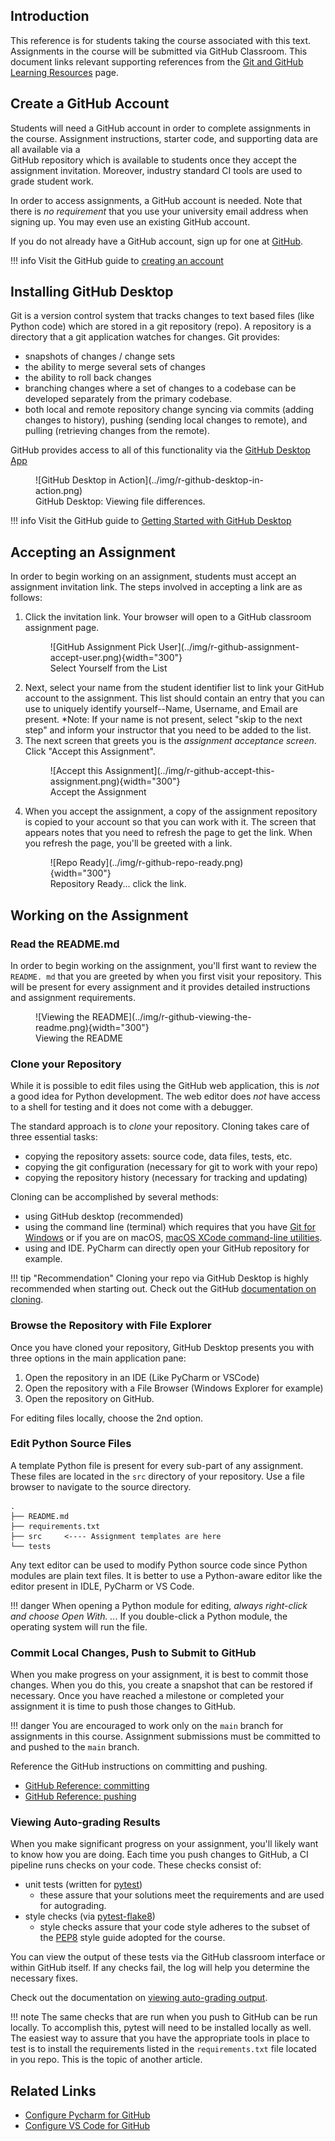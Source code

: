 ## Introduction

This reference is for students taking the course associated with this text. 
Assignments in the course will be submitted via GitHub Classroom.  This document links 
relevant supporting references from the 
[Git and GitHub Learning Resources](https://docs.github.com/en/get-started/quickstart/git-and-github-learning-resources) page.

## Create a GitHub Account
Students will need a GitHub account in order to complete assignments in the course. 
Assignment instructions, starter code, and supporting data are all available via a  
GitHub repository which is available to students once they accept the assignment 
invitation. Moreover, industry standard CI tools are used to grade student work. 

In order to access assignments, a GitHub account is needed. Note that there is *no 
requirement* that you use your university email address when signing up. You may even 
use an existing GitHub account. 

If you do not already have a GitHub account, sign up for one at 
[GitHub](https://www.github.com).

!!! info
    Visit the GitHub guide to [creating an account](https://docs.github.com/en/get-started/signing-up-for-github/signing-up-for-a-new-github-account) 

## Installing GitHub Desktop
Git is a version control system that tracks changes to text based files (like Python 
code) which are stored in a git repository (repo).  A repository is a directory that a 
git application watches for changes. Git provides:

- snapshots of changes / change sets
- the ability to merge several sets of changes
- the ability to roll back changes
- branching changes where a set of changes to a codebase can be developed separately 
  from the primary codebase. 
- both local and remote repository change syncing via commits (adding changes to 
  history), pushing (sending local changes to remote), and pulling (retrieving changes 
  from the remote). 

GitHub provides access to all of this functionality via the 
[GitHub Desktop App](https://desktop.github.com)

<figure markdown>
![GitHub Desktop in Action](../img/r-github-desktop-in-action.png)
<figcaption>GitHub Desktop: Viewing file differences.</figcaption>
</figure>

!!! info
    Visit the GitHub guide to [Getting Started with GitHub Desktop](https://docs.github.com/en/desktop/installing-and-configuring-github-desktop/overview/getting-started-with-github-desktop)

## Accepting an Assignment
In order to begin working on an assignment, students must accept an assignment 
invitation link. The steps involved in accepting a link are as follows:

1. Click the invitation link. Your browser will open to a GitHub classroom assignment 
   page.
    <figure markdown>
    ![GitHub Assignment Pick User](../img/r-github-assignment-accept-user.png){width="300"}
    <figcaption>Select Yourself from the List</figcaption>
    </figure>
2. Next, select your name from the student identifier list to link your GitHub account 
   to the assignment.  This list should contain an entry that you can use to uniquely 
   identify yourself--Name, Username, and Email are present. *Note: If your name is 
   not present, select "skip to the next step" and inform your instructor that you 
   need to be added to the list.
3. The next screen that greets you is the *assignment acceptance screen*. Click 
   "Accept this Assignment".
    <figure markdown>
    ![Accept this Assignment](../img/r-github-accept-this-assignment.png){width="300"}
    <figcaption>Accept the Assignment</figcaption>
    </figure>
4. When you accept the assignment, a copy of the assignment repository is copied to 
   your account so that you can work with it. The screen that appears notes that you 
   need to refresh the page to get the link.  When you refresh the page, you'll be 
   greeted with a link. 
    <figure markdown>
    ![Repo Ready](../img/r-github-repo-ready.png){width="300"}
    <figcaption>Repository Ready... click the link.</figcaption>
    </figure>
   
## Working on the Assignment
### Read the README.md
In order to begin working on the assignment, you'll first want to review the `README.
md` that you are greeted by when you first visit your repository. This will be present 
for every assignment and it provides detailed instructions and assignment requirements.

<figure markdown>
![Viewing the README](../img/r-github-viewing-the-readme.png){width="300"}
<figcaption>Viewing the README</figcaption>
</figure>

### Clone your Repository
While it is possible to edit files using the GitHub web application, this is *not* a 
good idea for Python development.  The web editor does *not* have access to a shell 
for testing and it does not come with a debugger. 

The standard approach is to *clone* your repository. Cloning takes care of three 
essential tasks:

- copying the repository assets: source code, data files, tests, etc. 
- copying the git configuration (necessary for git to work with your repo)
- copying the repository history (necessary for tracking and updating)

Cloning can be accomplished by several methods:

- using GitHub desktop (recommended)
- using the command line (terminal) which requires that you have [Git for 
  Windows](https://git-scm.com/download/win) or if you are on macOS, [macOS XCode 
  command-line utilities](https://developer.apple.com/xcode/resources/). 
- using and IDE. PyCharm can directly open your GitHub repository for example.

!!! tip "Recommendation"
    Cloning your repo via GitHub Desktop is highly recommended when starting out. 
    Check out the GitHub [documentation on cloning](https://developer.apple.com/xcode/resources/).  

### Browse the Repository with File Explorer
Once you have cloned your repository, GitHub Desktop presents you with three options 
in the main application pane:

1. Open the repository in an IDE (Like PyCharm or VSCode)
2. Open the repository with a File Browser (Windows Explorer for example)
3. Open the repository on GitHub.  

For editing files locally, choose the 2nd option. 

### Edit Python Source Files
A template Python file is present for every sub-part of any assignment.  These files 
are located in the `src` directory of your repository. Use a file browser to navigate 
to the source directory.   

```text
.
├── README.md
├── requirements.txt
├── src     <---- Assignment templates are here
└── tests
```

Any text editor can be used to modify Python source code since Python modules are plain 
text files. It is better to use a Python-aware editor like the editor present in IDLE, 
PyCharm or VS Code.  

!!! danger
    When opening a Python module for editing, *always right-click and choose Open With.
..*. If you double-click a Python module, the operating system will run the file. 

### Commit Local Changes, Push to Submit to GitHub
When you make progress on your assignment, it is best to commit those changes. When 
you do this, you create a snapshot that can be restored if necessary. Once you have 
reached a milestone or completed your assignment it is time to push those changes to 
GitHub. 

!!! danger 
    You are encouraged to work only on the `main` branch for assignments in this 
    course. Assignment submissions must be committed to and pushed to the `main` branch. 

Reference the GitHub instructions on committing and pushing.

- [GitHub Reference: committing](https://docs.github.com/en/desktop/contributing-and-collaborating-using-github-desktop/making-changes-in-a-branch/committing-and-reviewing-changes-to-your-project)
- [GitHub Reference: pushing](https://docs.github.com/en/desktop/contributing-and-collaborating-using-github-desktop/making-changes-in-a-branch/pushing-changes-to-github)

### Viewing Auto-grading Results
When you make significant progress on your assignment, you'll likely want to know how 
you are doing.  Each time you push changes to GitHub, a CI pipeline runs checks on 
your code. These checks consist of:

- unit tests (written for [pytest](https://docs.pytest.org/en/6.2.x/contents.html))
  - these assure that your solutions meet the requirements and are used for autograding. 
- style checks (via [pytest-flake8](https://github.com/tholo/pytest-flake8))
  - style checks assure that your code style adheres to the subset of the [PEP8](https://peps.python.org/pep-0008/) style 
    guide adopted for the course.  

You can view the output of these tests via the GitHub classroom interface or within 
GitHub itself. If any checks fail, the log will help you determine the necessary fixes. 

Check out the documentation on [viewing auto-grading output](https://docs.github.com/en/education/manage-coursework-with-github-classroom/learn-with-github-classroom/view-autograding-results).

!!! note
    The same checks that are run when you push to GitHub can be run locally. To 
    accomplish this, pytest will need to be installed locally as well.  The easiest 
    way to assure that you have the appropriate tools in place to test is to install 
    the requirements listed in the `requirements.txt` file located in you repo. This 
    is the topic of another article.   

## Related Links
- [Configure Pycharm for GitHub](https://www.jetbrains.com/help/pycharm/github.html)
- [Configure VS Code for GitHub](https://vscode.github.com)













